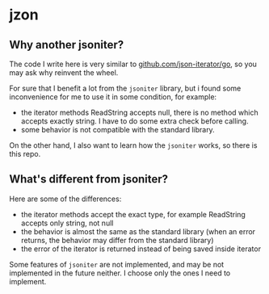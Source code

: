 # jzon

## Why another jsoniter?

The code I write here is very similar to [github.com/json-iterator/go](https://github.com/json-iterator/go),
so you may ask why reinvent the wheel.

For sure that I benefit a lot from the `jsoniter` library, but i found some inconvenience for me to use it
in some condition, for example:

- the iterator methods ReadString accepts null, there is no method which accepts exactly string.
  I have to do some extra check before calling.
- some behavior is not compatible with the standard library.

On the other hand, I also want to learn how the `jsoniter` works, so there is this repo.

## What's different from jsoniter?

Here are some of the differences:

- the iterator methods accept the exact type, for example ReadString accepts only string, not null
- the behavior is almost the same as the standard library (when an error returns, the behavior may differ
  from the standard library)
- the error of the iterator is returned instead of being saved inside iterator

Some features of `jsoniter` are not implemented, and may be not implemented in the future neither.
I choose only the ones I need to implement.
